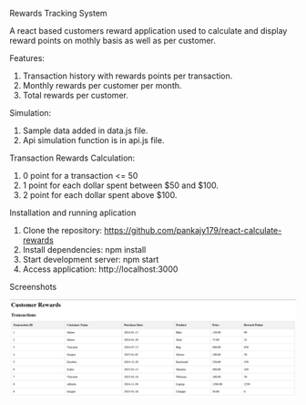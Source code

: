 Rewards Tracking System

A react based customers reward application used to calculate and display reward points on mothly basis as well as per customer.

Features:

1. Transaction history with rewards points per transaction.
2. Monthly rewards per customer per month.
3. Total rewards per customer. 

Simulation:
1. Sample data added in data.js file.
2. Api simulation function is in api.js file.

Transaction Rewards Calculation:

1. 0 point for a transaction <= 50
2. 1 point for each dollar spent between $50 and $100.
3. 2 point for each dollar spent above $100.

Installation and running aplication

1. Clone the repository: https://github.com/pankajy179/react-calculate-rewards
2. Install dependencies: npm install
3. Start development server: npm start
4. Access application: http://localhost:3000

Screenshots

![Alt text](image.png)



